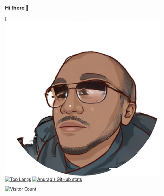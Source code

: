 ### Hi there 👋
<!-- Markdown -->
[![cover](https://github.com/Terencehdl/Terencehdl/blob/main/img/cover.png)
[![Top Langs](https://github-readme-stats.vercel.app/api/top-langs/?username=Terencehdl&layout=donut-vertical&theme=one_dark_pro)](https://github.com/anuraghazra/github-readme-stats)
[![Anurag's GitHub stats](https://github-readme-stats.vercel.app/api?username=Terencehdl&theme=one_dark_pro)](https://github.com/anuraghazra/github-readme-stats)

![Visitor Count](https://profile-counter.glitch.me/Terencehdl/count.svg)

<!--
**Terencehdl/Terencehdl** is a ✨ _special_ ✨ repository because its `README.md` (this file) appears on your GitHub profile.

Here are some ideas to get you started:

- 🔭 I’m currently working on ...
- 🌱 I’m currently learning ...
- 👯 I’m looking to collaborate on ...
- 🤔 I’m looking for help with ...
- 💬 Ask me about ...
- 📫 How to reach me: ...
- 😄 Pronouns: ...
- ⚡ Fun fact: ...
-->
